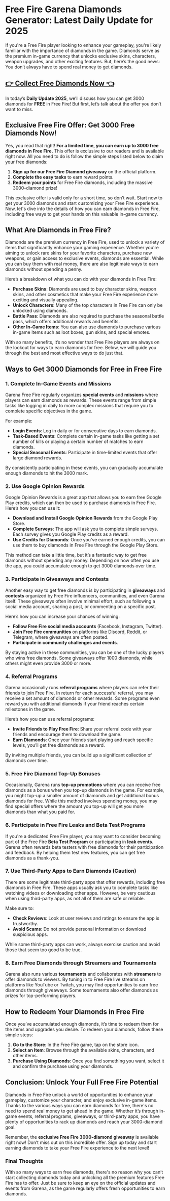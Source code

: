 # Free Fire Garena Diamonds Generator: Latest Daily Update for 2025

If you're a Free Fire player looking to enhance your gameplay, you're likely familiar with the importance of diamonds in the game. Diamonds serve as the premium in-game currency that unlocks exclusive skins, characters, weapon upgrades, and other exciting features. But, here’s the good news: You don’t always have to spend real money to get diamonds.

## [👉 Collect Free Diamonds Now 👈](https://besteventtoday.com/free/fire/Diamonds)

In today’s **Daily Update 2025**, we’ll discuss how you can get 3000 diamonds for **FREE** in Free Fire! But first, let’s talk about the offer you don’t want to miss.

## **Exclusive Free Fire Offer: Get 3000 Free Diamonds Now!**

Yes, you read that right! **For a limited time, you can earn up to 3000 free diamonds in Free Fire.** This offer is exclusive to our readers and is available right now. All you need to do is follow the simple steps listed below to claim your free diamonds:

1. **Sign up for our Free Fire Diamond giveaway** on the official platform. 
2. **Complete the easy tasks** to earn reward points.
3. **Redeem your points** for Free Fire diamonds, including the massive 3000-diamond prize!

This exclusive offer is valid only for a short time, so don’t wait. Start now to get your 3000 diamonds and start customizing your Free Fire experience. Now, let's dive into the details of how you can earn diamonds in Free Fire, including free ways to get your hands on this valuable in-game currency.

## What Are Diamonds in Free Fire?

Diamonds are the premium currency in Free Fire, used to unlock a variety of items that significantly enhance your gaming experience. Whether you're aiming to unlock rare skins for your favorite characters, purchase new weapons, or gain access to exclusive events, diamonds are essential. While you can buy them with real money, there are also legitimate ways to earn diamonds without spending a penny.

Here’s a breakdown of what you can do with your diamonds in Free Fire:

- **Purchase Skins**: Diamonds are used to buy character skins, weapon skins, and other cosmetics that make your Free Fire experience more exciting and visually appealing.
- **Unlock Characters**: Many of the top characters in Free Fire can only be unlocked using diamonds.
- **Battle Pass**: Diamonds are also required to purchase the seasonal battle pass, which offers additional rewards and benefits.
- **Other In-Game Items**: You can also use diamonds to purchase various in-game items such as loot boxes, gun skins, and special emotes.

With so many benefits, it’s no wonder that Free Fire players are always on the lookout for ways to earn diamonds for free. Below, we will guide you through the best and most effective ways to do just that.

## Ways to Get 3000 Diamonds for Free in Free Fire

### 1. **Complete In-Game Events and Missions**

Garena Free Fire regularly organizes **special events** and **missions** where players can earn diamonds as rewards. These events range from simple tasks like logging in daily to more complex missions that require you to complete specific objectives in the game.

For example:
- **Login Events**: Log in daily or for consecutive days to earn diamonds.
- **Task-Based Events**: Complete certain in-game tasks like getting a set number of kills or playing a certain number of matches to earn diamonds.
- **Special Seasonal Events**: Participate in time-limited events that offer large diamond rewards.

By consistently participating in these events, you can gradually accumulate enough diamonds to hit the 3000 mark.

### 2. **Use Google Opinion Rewards**

Google Opinion Rewards is a great app that allows you to earn free Google Play credits, which can then be used to purchase diamonds in Free Fire. Here’s how you can use it:

- **Download and Install Google Opinion Rewards** from the Google Play Store.
- **Complete Surveys**: The app will ask you to complete simple surveys. Each survey gives you Google Play credits as a reward.
- **Use Credits for Diamonds**: Once you’ve earned enough credits, you can use them to buy diamonds in Free Fire through the Google Play Store.

This method can take a little time, but it’s a fantastic way to get free diamonds without spending any money. Depending on how often you use the app, you could accumulate enough to get 3000 diamonds over time.

### 3. **Participate in Giveaways and Contests**

Another easy way to get free diamonds is by participating in **giveaways** and **contests** organized by Free Fire influencers, communities, and even Garena itself. These giveaways often involve minimal effort, such as following a social media account, sharing a post, or commenting on a specific post.

Here’s how you can increase your chances of winning:
- **Follow Free Fire social media accounts** (Facebook, Instagram, Twitter).
- **Join Free Fire communities** on platforms like Discord, Reddit, or Telegram, where giveaways are often posted.
- **Participate in community challenges and events**.

By staying active in these communities, you can be one of the lucky players who wins free diamonds. Some giveaways offer 1000 diamonds, while others might even provide 3000 or more.

### 4. **Referral Programs**

Garena occasionally runs **referral programs** where players can refer their friends to join Free Fire. In return for each successful referral, you may receive a set amount of diamonds or other rewards. Some programs even reward you with additional diamonds if your friend reaches certain milestones in the game.

Here’s how you can use referral programs:
- **Invite Friends to Play Free Fire**: Share your referral code with your friends and encourage them to download the game.
- **Earn Diamonds**: Once your friends start playing and reach specific levels, you’ll get free diamonds as a reward.

By inviting multiple friends, you can build up a significant collection of diamonds over time.

### 5. **Free Fire Diamond Top-Up Bonuses**

Occasionally, Garena runs **top-up promotions** where you can receive free diamonds as a bonus when you top-up diamonds in the game. For example, you might top-up a smaller amount of diamonds and get additional bonus diamonds for free. While this method involves spending money, you may find special offers where the amount you top-up will get you more diamonds than what you paid for.

### 6. **Participate in Free Fire Leaks and Beta Test Programs**

If you're a dedicated Free Fire player, you may want to consider becoming part of the Free Fire **Beta Test Program** or participating in **leak events**. Garena often rewards beta testers with free diamonds for their participation and feedback. By helping them test new features, you can get free diamonds as a thank-you.

### 7. **Use Third-Party Apps to Earn Diamonds (Caution)**

There are some legitimate third-party apps that offer rewards, including free diamonds in Free Fire. These apps usually ask you to complete tasks like watching videos or downloading other apps. However, be very cautious when using third-party apps, as not all of them are safe or reliable.

Make sure to:
- **Check Reviews**: Look at user reviews and ratings to ensure the app is trustworthy.
- **Avoid Scams**: Do not provide personal information or download suspicious apps.

While some third-party apps can work, always exercise caution and avoid those that seem too good to be true.

### 8. **Earn Free Diamonds through Streamers and Tournaments**

Garena also runs various **tournaments** and collaborates with **streamers** to offer diamonds to viewers. By tuning in to Free Fire live streams on platforms like YouTube or Twitch, you may find opportunities to earn free diamonds through giveaways. Some tournaments also offer diamonds as prizes for top-performing players.

## How to Redeem Your Diamonds in Free Fire

Once you’ve accumulated enough diamonds, it’s time to redeem them for the items and upgrades you desire. To redeem your diamonds, follow these simple steps:

1. **Go to the Store**: In the Free Fire game, tap on the store icon.
2. **Select an Item**: Browse through the available skins, characters, and other items.
3. **Purchase Using Diamonds**: Once you find something you want, select it and confirm the purchase using your diamonds.

## Conclusion: Unlock Your Full Free Fire Potential

Diamonds in Free Fire unlock a world of opportunities to enhance your gameplay, customize your character, and enjoy exclusive in-game items. Thanks to the various ways you can earn diamonds for free, there's no need to spend real money to get ahead in the game. Whether it’s through in-game events, referral programs, giveaways, or third-party apps, you have plenty of opportunities to rack up diamonds and reach your 3000-diamond goal.

Remember, the **exclusive Free Fire 3000-diamond giveaway** is available right now! Don’t miss out on this incredible offer. Sign up today and start earning diamonds to take your Free Fire experience to the next level!

### Final Thoughts
With so many ways to earn free diamonds, there's no reason why you can’t start collecting diamonds today and unlocking all the premium features Free Fire has to offer. Just be sure to keep an eye on the official updates and events from Garena, as the game regularly offers fresh opportunities to earn diamonds.

